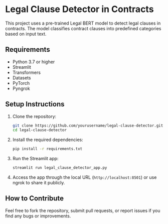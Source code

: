 # Legal Clause Detector in Contracts

This project uses a pre-trained Legal BERT model to detect legal clauses in contracts. The model classifies contract clauses into predefined categories based on input text.

## Requirements

- Python 3.7 or higher
- Streamlit
- Transformers
- Datasets
- PyTorch
- Pyngrok

## Setup Instructions

1. Clone the repository:

    ```bash
    git clone https://github.com/yourusername/legal-clause-detector.git
    cd legal-clause-detector
    ```

2. Install the required dependencies:

    ```bash
    pip install -r requirements.txt
    ```

3. Run the Streamlit app:

    ```bash
    streamlit run legal_clause_detector_app.py
    ```

4. Access the app through the local URL (`http://localhost:8501`) or use ngrok to share it publicly.

## How to Contribute

Feel free to fork the repository, submit pull requests, or report issues if you find any bugs or improvements.
